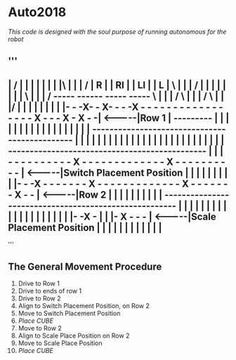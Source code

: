 # Auto2018
_This code is designed with the soul purpose of running autonomous for the robot_

'''
-------------------------------------------------------------------------		  
|      / |   |  |    |                              |  	 |	|	|\		|		  |
|     /  | R |  | RI |                              | LI |	| L | \		|		  |
|    /   |   |  |    |                              | 	 |	|   |  \	|		  |
|   /    -----  ------                               -----	-----	\	|		  |
|  /                                                 				 \	|		  |
| /                                                  				  \ |		  |
|/                                                  				   \|		  |
|                                                   				    |		  |
|                                                   				    |		  |
|- - -X- - X- - - -X - - - - - - - - - - - - - - - - - X - - - X - X - -|	<-----|Row 1 
|                             ---------                				    |		  |
|                             |       |              					|		  |
|                             |       |              					|		  |
|                             |       |               					|		  |
|           ----------------------------------------------				|		  |
|           |                      |                   	 |				|		  |
|           |                      |                   	 |				|		  |
|           |                      |                   	 |				|		  |
|           |                      |                  	 |				|		  |
|           ----------------------------------------------				|		  |
| - - - - - - - - - - X - - - - - - - - - - - - - X - - - - - - - - - - |	<-----|Switch Placement Position
|                                                   					|		  |
|                                                   					|		  |
|                                                   					|		  |
|- - -X - - - - - - - X - - - - - - - - - - - - - X - - - - - - - X - - |	<-----|Row 2
|                                                   					|		  |
|                                                   					|		  |
|                                                   					|		  |
|       ------------------------------------------------------			|		  |
|       |                          |                  		 |			|		  |
|       |                          |                  		 |			|		  |
|       |                          |                  		 |			|		  |
|- -X - |                          |                  		 |- X - - - |	<-----|Scale Placement Position
|       |                          |                  		 |			|		  |
|       |                          |                  		 |			|		  |
-------------------------------------------------------------------------
'''

## The General Movement Procedure
1. Drive to Row 1
2. Drive to ends of row 1
3. Drive to Row 2
4. Align to Switch Placement Position, on Row 2
5. Move to Switch Placement Position
6. _Place CUBE_
7. Move to Row 2
8. Align to Scale Place Position on Row 2
9. Move to Scale Place Position
10. _Place CUBE_ 
